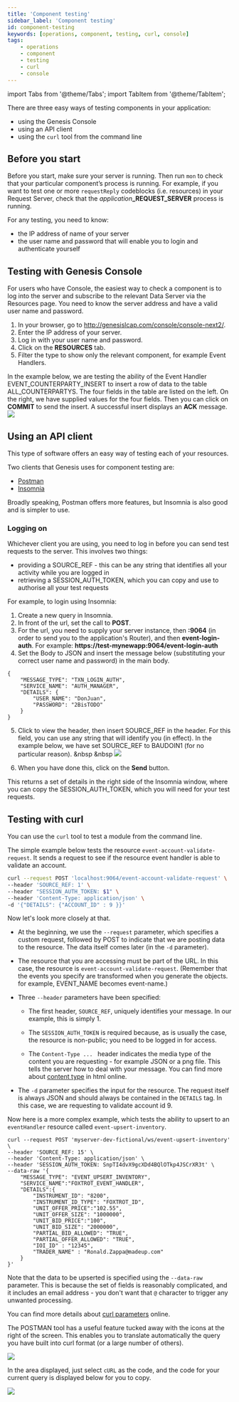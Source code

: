 ```yaml
---
title: 'Component testing'
sidebar_label: 'Component testing'
id: component-testing
keywords: [operations, component, testing, curl, console]
tags:
    - operations
    - component
    - testing
    - curl
    - console
---
```


import Tabs from '@theme/Tabs';
import TabItem from '@theme/TabItem';

There are three easy ways of testing components in your application:

- using the Genesis Console
- using an API client
- using the `curl` tool from the command line

## Before you start
Before you start, make sure your server is running. Then run `mon` to check that your particular component’s process is running. For example, if you want to test one or more `requestReply` codeblocks (i.e. resources) in your Request Server, check that the _application_**_REQUEST_SERVER** process is running.

For any testing, you need to know:
- the IP address of name of your server
- the user name and password that will enable you to login and authenticate yourself

## Testing with Genesis Console
For users who have Console, the easiest way to check a component is to log into the server and subscribe to the relevant Data Server via the Resources page. You need to know the server address and have a valid user name and password.

1. In your browser, go to http://genesislcap.com/console/console-next2/.
2. Enter the IP address of your server.
3. Log in with your user name and password.
4. Click on the **RESOURCES** tab.
5. Filter the type to show only the relevant component, for example Event Handlers.

In the example below, we are testing the ability of the Event Handler EVENT_COUNTERPARTY_INSERT to insert a row of data to the table ALL_COUNTERPARTYS. The four fields in the table are listed on the left. On the right, we have supplied values for the four fields. Then you can click on **COMMIT** to send the insert. A successful insert displays an **ACK** message.
![](/img/test-console-add-ctpty.png)

## Using an API client
This type of software offers an easy way of testing each of your resources.

Two clients that Genesis uses for component testing are:
- [Postman](https://www.postman.com/downloads/)
- [Insomnia](https://insomnia.rest/download)

Broadly speaking, Postman offers more features, but Insomnia is also good and is simpler to use.

### Logging on 
Whichever client you are using, you need to log in before you can send test requests to the server. This involves two things:
- providing a SOURCE_REF - this can be any string that identifies all your activity while you are logged in
- retrieving a SESSION_AUTH_TOKEN, which you can copy and use to authorise all your test requests

For example, to login using Insomnia:
1. Create a new query in Insomnia.
2. In front of the url, set the call to **POST**.
3. For the url, you need to supply your server instance, then **:9064** (in order to send you to the application's Router), and then **event-login-auth**. For example:
**https://test-mynewapp:9064/event-login-auth**
4. Set the Body to JSON and insert the message below (substituting your correct user name and password) in the main body. 

```
{
    "MESSAGE_TYPE": "TXN_LOGIN_AUTH",
    "SERVICE_NAME": "AUTH_MANAGER",
    "DETAILS": {
        "USER_NAME": "DonJuan",
        "PASSWORD": "2BisTODO"
    }
}
```
5. Click to view the header, then insert SOURCE_REF in the header. For this field, you can use any string that will identify you (in effect). In the example below, we have set SOURCE_REF to BAUDOIN1 (for no particular reason).
&nbsp
&nbsp
![](/img/test-login-result.png)

6. When you have done this, click on the **Send** button.

This returns a set of details in the right side of the Insomnia window, where you can copy the SESSION_AUTH_TOKEN, which you will need for your test requests.

## Testing with curl

You can use the `curl` tool to test a module from the command line.

The simple example below tests the resource `event-account-validate-request`. It sends a request to see if the resource event handler is able to validate an account.

```bash
curl --request POST 'localhost:9064/event-account-validate-request' \
--header 'SOURCE_REF: 1' \
--header "SESSION_AUTH_TOKEN: $1" \
--header 'Content-Type: application/json' \
-d '{"DETAILS": {"ACCOUNT_ID" : 9 }}'
```
Now let's look more closely at that.

- At the beginning, we use the `--request` parameter, which specifies a custom request, followed by POST to indicate that we are posting data to the resource. The data itself comes later (in the `-d` parameter).

- The resource that you are accessing must be part of the URL. In this case, the resource is `event-account-validate-request`. (Remember that the events you specify are transformed when you generate the objects. for example, EVENT_NAME becomes event-name.)

- Three `--header` parameters have been specified:

    - The first header, `SOURCE_REF`,  uniquely identifies your message. In our example, this is simply 1.

    - The `SESSION_AUTH_TOKEN` is required because, as is usually the case, the resource is non-public; you need to be logged in for access.

    - The `Content-Type ... ` header indicates the media type of the content you are requesting - for example JSON or a png file. This tells the server how to deal with your message. You can find more about [content type](https://www.geeksforgeeks.org/http-headers-content-type/) in html online.

- The `-d` parameter specifies the input for the resource. The request itself is always JSON and should always be contained in the `DETAILS` tag. In this case, we are requesting to validate account id 9.

Now here is a more complex example, which tests the ability to upsert to an `eventHandler` resource called `event-upsert-inventory`.

```
curl --request POST 'myserver-dev-fictional/ws/event-upsert-inventory' \
--header 'SOURCE_REF: 15' \
--header 'Content-Type: application/json' \
--header 'SESSION_AUTH_TOKEN: SnpTI4dvX9gcXDd4BQlOTkp4JSCrXR3t' \
--data-raw '{
    "MESSAGE_TYPE": "EVENT_UPSERT_INVENTORY",
    "SERVICE_NAME":"FOXTROT_EVENT_HANDLER",
    "DETAILS":{
        "INSTRUMENT_ID": "8200",
        "INSTRUMENT_ID_TYPE": "FOXTROT_ID",
        "UNIT_OFFER_PRICE":"102.55",
        "UNIT_OFFER_SIZE": "1000000",
        "UNIT_BID_PRICE":"100",
        "UNIT_BID_SIZE": "2000000",
        "PARTIAL_BID_ALLOWED": "TRUE",
        "PARTIAL_OFFER_ALLOWED": "TRUE",
        "IOI_ID" : "12345",
        "TRADER_NAME" : "Ronald.Zappa@madeup.com"
    }
}'
```

Note that the data to be upserted is specified using the `--data-raw` parameter. This is because the set of fields is reasonably complicated, and it includes an email address - you don't want that `@` character to trigger any unwanted processing.

You can find more details about [curl parameters](https://curl.se/docs/manpage.html) online.

The POSTMAN tool has a useful feature tucked away with the icons at the right of the screen. This enables you to translate automatically the query you have built into curl format (or a large number of others).

![](/img/postman-code.png)

In the area displayed, just select `cURL` as the code, and the code for your current query is displayed below for you to copy.

![](/img/postman-curl-2.png)